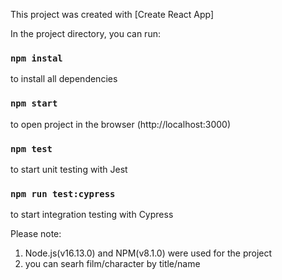 This project was created with [Create React App]


In the project directory, you can run:

### `npm instal`
to install all dependencies

### `npm start`
to open project in the browser (http://localhost:3000)

### `npm test`
to start unit testing with Jest

### `npm run test:cypress`
to start integration testing with Cypress


Please note:
1. Node.js(v16.13.0) and NPM(v8.1.0) were used for the project
2. you can searh film/character by title/name
